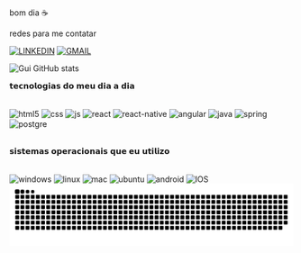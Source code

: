bom dia ☕

redes para me contatar

[![LINKEDIN](https://img.shields.io/badge/LinkedIn-0077B5?style=for-the-badge&logo=linkedin&logoColor=white
)](https://www.linkedin.com/in/guilhermevellar/)
[![GMAIL](https://img.shields.io/badge/Gmail-D14836?style=for-the-badge&logo=gmail&logoColor=white
)](mailto:guimolgado@gmail.com)


![Gui GitHub stats](https://github-readme-stats.vercel.app/api?username=guimolgado&show_icons=true&theme=dracula)

𝘁𝗲𝗰𝗻𝗼𝗹𝗼𝗴𝗶𝗮𝘀 𝗱𝗼 𝗺𝗲𝘂 𝗱𝗶𝗮 𝗮 𝗱𝗶𝗮


<div style="display: inline_block"><br/>
<img align="center" alt="html5" src="https://img.shields.io/badge/HTML5-E34F26?style=for-the-badge&logo=html5&logoColor=white"/>
  <img align="center" alt="css" src="https://img.shields.io/badge/CSS3-1572B6?style=for-the-badge&logo=css3&logoColor=white"/>
  <img align="center" alt="js" src="https://img.shields.io/badge/JavaScript-323330?style=for-the-badge&logo=javascript&logoColor=F7DF1E"/>
  <img align="center" alt="react" src="https://img.shields.io/badge/React-20232A?style=for-the-badge&logo=react&logoColor=61DAFB"/>
  <img align="center" alt="react-native" src="https://img.shields.io/badge/React_Native-20232A?style=for-the-badge&logo=react&logoColor=61DAFB"/>
  <img align="center" alt="angular" src="https://img.shields.io/badge/Angular-DD0031?style=for-the-badge&logo=angular&logoColor=white"/>
  <img align="center" alt="java" src="https://img.shields.io/badge/Java-ED8B00?style=for-the-badge&logo=openjdk&logoColor=white"/>
  <img align="center" alt="spring" src="https://img.shields.io/badge/Spring-6DB33F?style=for-the-badge&logo=spring&logoColor=white"/>
  <img align="center" alt="postgre" src="https://img.shields.io/badge/PostgreSQL-316192?style=for-the-badge&logo=postgresql&logoColor=white"/>
</div>

<br/>

𝘀𝗶𝘀𝘁𝗲𝗺𝗮𝘀 𝗼𝗽𝗲𝗿𝗮𝗰𝗶𝗼𝗻𝗮𝗶𝘀 𝗾𝘂𝗲 𝗲𝘂 𝘂𝘁𝗶𝗹𝗶𝘇𝗼
<br/>

<div style="display: inline_block"><br/>
<img align="center" alt="windows" src="https://img.shields.io/badge/Windows-0078D6?style=for-the-badge&logo=windows&logoColor=white"/>
  <img align="center" alt="linux" src="https://img.shields.io/badge/Linux-FCC624?style=for-the-badge&logo=linux&logoColor=black"/>
  <img align="center" alt="mac" src="https://img.shields.io/badge/mac%20os-000000?style=for-the-badge&logo=macos&logoColor=F0F0F0"/>
  <img align="center" alt="ubuntu" src="https://img.shields.io/badge/Ubuntu-E95420?style=for-the-badge&logo=ubuntu&logoColor=white"/>
  <img align="center" alt="android" src="https://img.shields.io/badge/Android-3DDC84?style=for-the-badge&logo=android&logoColor=white"/>
  <img align="center" alt="IOS" src="https://img.shields.io/badge/iOS-000000?style=for-the-badge&logo=ios&logoColor=white"/>

</div>



<picture>
  <source media="(prefers-color-scheme: dark)" srcset="https://raw.githubusercontent.com/guimolgado/guimolgado/output/github-contribution-grid-snake-dark.svg">
  <source media="(prefers-color-scheme: light)" srcset="https://raw.githubusercontent.com/guimolgado/guimolgado/output/github-contribution-grid-snake.svg">
  <img align="center" alt="github contribution grid snake animation" src="https://raw.githubusercontent.com/guimolgado/guimolgado/output/github-contribution-grid-snake.svg">
</picture>
